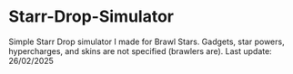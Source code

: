 # Starr-Drop-Simulator
Simple Starr Drop simulator I made for Brawl Stars.
Gadgets, star powers, hypercharges, and skins are not specified (brawlers are).
Last update: 26/02/2025
